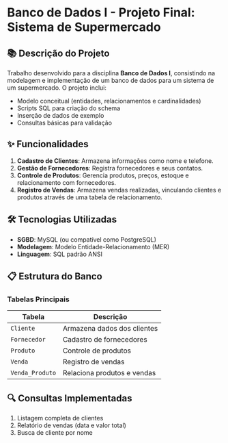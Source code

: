 # Banco de Dados I - Projeto Final: Sistema de Supermercado

## 📚 Descrição do Projeto
Trabalho desenvolvido para a disciplina **Banco de Dados I**, consistindo na modelagem e implementação de um banco de dados para um sistema de um supermercado. O projeto inclui:
- Modelo conceitual (entidades, relacionamentos e cardinalidades)
- Scripts SQL para criação do schema
- Inserção de dados de exemplo
- Consultas básicas para validação

## ✨ Funcionalidades
1. **Cadastro de Clientes**: Armazena informações como nome e telefone.
2. **Gestão de Fornecedores**: Registra fornecedores e seus contatos.
3. **Controle de Produtos**: Gerencia produtos, preços, estoque e relacionamento com fornecedores.
4. **Registro de Vendas**: Armazena vendas realizadas, vinculando clientes e produtos através de uma tabela de relacionamento.

## 🛠️ Tecnologias Utilizadas
- **SGBD**: MySQL (ou compatível como PostgreSQL)
- **Modelagem**: Modelo Entidade-Relacionamento (MER)
- **Linguagem**: SQL padrão ANSI

## 📋 Estrutura do Banco
### Tabelas Principais
| Tabela          | Descrição                     |
|-----------------|-------------------------------|
| `Cliente`       | Armazena dados dos clientes   |
| `Fornecedor`    | Cadastro de fornecedores      |
| `Produto`       | Controle de produtos          |
| `Venda`         | Registro de vendas            |
| `Venda_Produto` | Relaciona produtos e vendas   |

## 🔍 Consultas Implementadas
1. Listagem completa de clientes
2. Relatório de vendas (data e valor total)
3. Busca de cliente por nome
